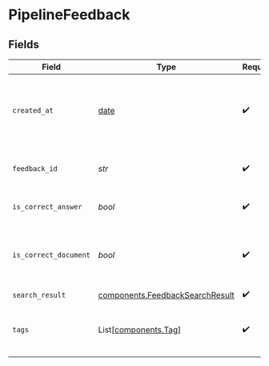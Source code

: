 # PipelineFeedback


## Fields

| Field                                                                              | Type                                                                               | Required                                                                           | Description                                                                        |
| ---------------------------------------------------------------------------------- | ---------------------------------------------------------------------------------- | ---------------------------------------------------------------------------------- | ---------------------------------------------------------------------------------- |
| `created_at`                                                                       | [date](https://docs.python.org/3/library/datetime.html#date-objects)               | :heavy_check_mark:                                                                 | Datetime object, specifies when the feedback was created                           |
| `feedback_id`                                                                      | *str*                                                                              | :heavy_check_mark:                                                                 | Unique identifier of the feedback                                                  |
| `is_correct_answer`                                                                | *bool*                                                                             | :heavy_check_mark:                                                                 | Feedback if the answer was correct                                                 |
| `is_correct_document`                                                              | *bool*                                                                             | :heavy_check_mark:                                                                 | Feedback if the document was matched correctly                                     |
| `search_result`                                                                    | [components.FeedbackSearchResult](../../models/components/feedbacksearchresult.md) | :heavy_check_mark:                                                                 | N/A                                                                                |
| `tags`                                                                             | List[[components.Tag](../../models/components/tag.md)]                             | :heavy_check_mark:                                                                 | A list of tags associated with the feedback.                                       |